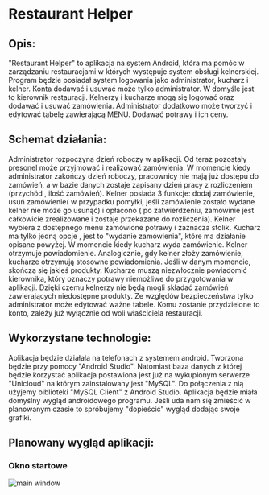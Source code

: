 # Restaurant Helper

## Opis:
"Restaurant Helper" to aplikacja na system Android, która ma pomóc w zarządzaniu restauracjami w których występuje system obsługi kelnerskiej. Program będzie posiadał system logowania jako administrator, kucharz i kelner. Konta dodawać i usuwać może tylko administrator. W domyśle jest to kierownik restauracji. Kelnerzy i kucharze mogą się logować oraz dodawać i usuwać zamówienia. Administrator dodatkowo może tworzyć i edytować tabelę zawierającą MENU. Dodawać potrawy i ich ceny. 

## Schemat działania:
Administrator rozpoczyna dzień roboczy w aplikacji. Od teraz pozostały presonel może przyjmować i realizować zamówienia. W momencie kiedy administrator zakończy dzień roboczy, pracownicy nie mają już dostępu do zamówień, a w bazie danych zostaje zapisany dzień pracy z rozliczeniem (przychód , ilość zamówień). Kelner posiada 3 funkcje: dodaj zamówienie, usuń zamówienie( w przypadku pomyłki, jeśli zamówienie zostało wydane kelner nie może go usunąć) i opłacono ( po zatwierdzeniu, zamówinie jest całkowicie zrealizowane i zostaje przekazane do rozliczenia). Kelner wybiera z dostępnego menu zamówione potrawy i zaznacza stolik. Kucharz ma tylko jedną opcje , jest to "wydanie zamówienia", które ma działanie opisane powyżej. W momencie kiedy kucharz wyda zamówienie. Kelner otrzymuje powiadomienie. Analogicznie, gdy kelner złoży zamówienie, kucharze otrzymują stosowne powiadomienia. Jeśli w danym momencie, skończą się jakieś produkty. Kucharze muszą niezwłocznie powiadomić kierownika, który oznaczy potrawy niemożliwe do przygotowania w aplikacji. Dzięki czemu kelnerzy nie będą mogli składać zamówień zawierających niedostępne produkty. Ze względów bezpieczeństwa tylko administrator może edytować ważne tabele. Komu zostanie przydzielone to konto, zależy już wyłącznie od woli właściciela restauracji.

## Wykorzystane technologie:
Aplikacja będzie działała na telefonach z systemem android. Tworzona będzie przy pomocy "Android Studio". Natomiast baza danych z której będzie korzystać aplikacja postawiona jest już na wykupionym serwerze "Unicloud" na którym zainstalowany jest "MySQL". Do połączenia z nią użyjemy biblioteki "MySQL Client" z Android Studio. Aplikacja będzie miała domyślny wygląd androidowego programu. Jeśli uda nam się zmieścić w planowanym czasie to spróbujemy "dopieścić" wygląd dodając swoje grafiki.

## Planowany wygląd aplikacji:
### Okno startowe

![main window](https://user-images.githubusercontent.com/16230307/37730535-44ad9c10-2d40-11e8-82a7-9401e9d55a39.png)
